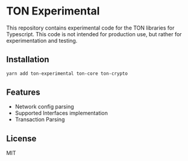 # TON Experimental

This repository contains experimental code for the TON libraries for Typescript. This code is not intended for production use, but rather for experimentation and testing.

## Installation

```bash
yarn add ton-experimental ton-core ton-crypto
```

## Features

* Network config parsing
* Supported Interfaces implementation
* Transaction Parsing

## License
MIT